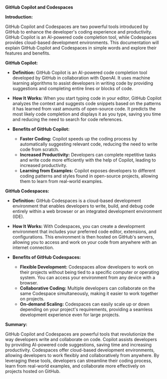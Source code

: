 **GitHub Copilot and Codespaces**

**Introduction:**

GitHub Copilot and Codespaces are two powerful tools introduced by GitHub to enhance the developer's coding experience and productivity. GitHub Copilot is an AI-powered code completion tool, while Codespaces provides cloud-based development environments. This documentation will explain GitHub Copilot and Codespaces in simple words and explore their features and benefits.

**GitHub Copilot:**

- **Definition:** GitHub Copilot is an AI-powered code completion tool developed by GitHub in collaboration with OpenAI. It uses machine learning algorithms to assist developers in writing code by providing suggestions and completing entire lines or blocks of code.

- **How It Works:** When you start typing code in your editor, GitHub Copilot analyzes the context and suggests code snippets based on the patterns it has learned from vast amounts of open-source code. It predicts the most likely code completion and displays it as you type, saving you time and reducing the need to search for code references.

- **Benefits of GitHub Copilot:**
  - **Faster Coding:** Copilot speeds up the coding process by automatically suggesting relevant code, reducing the need to write code from scratch.
  - **Increased Productivity:** Developers can complete repetitive tasks and write code more efficiently with the help of Copilot, leading to increased productivity.
  - **Learning from Examples:** Copilot exposes developers to different coding patterns and styles found in open-source projects, allowing them to learn from real-world examples.

**GitHub Codespaces:**

- **Definition:** GitHub Codespaces is a cloud-based development environment that enables developers to write, build, and debug code entirely within a web browser or an integrated development environment (IDE).

- **How It Works:** With Codespaces, you can create a development environment that includes your preferred code editor, extensions, and configurations. This environment is then hosted on GitHub's servers, allowing you to access and work on your code from anywhere with an internet connection.

- **Benefits of GitHub Codespaces:**
  - **Flexible Development:** Codespaces allow developers to work on their projects without being tied to a specific computer or operating system. You can access your environment from any device with a browser.
  - **Collaborative Coding:** Multiple developers can collaborate on the same Codespace simultaneously, making it easier to work together on projects.
  - **On-demand Scaling:** Codespaces can easily scale up or down depending on your project's requirements, providing a seamless development experience even for large projects.

**Summary:**

GitHub Copilot and Codespaces are powerful tools that revolutionize the way developers write and collaborate on code. Copilot assists developers by providing AI-powered code suggestions, saving time and increasing productivity. Codespaces offer cloud-based development environments, allowing developers to work flexibly and collaboratively from anywhere. By leveraging these tools, developers can streamline their coding process, learn from real-world examples, and collaborate more effectively on projects hosted on GitHub.